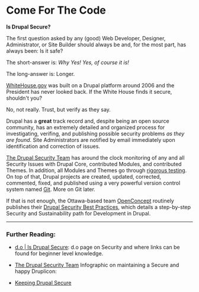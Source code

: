 # Come For The Code

**Is Drupal Secure?**

The first question asked by any \(good\) Web Developer, Designer, Administrator, or Site Builder should always be and, for the most part, has always been: Is it safe?

The short-answer is: *Why Yes! Yes, of course it is!*

The long-answer is: Longer.

[WhiteHouse.gov](https://www.whitehouse.gov/ "WhiteHouse.gov") was built on a Drupal platform around 2006 and the President has never looked back. If the White House finds it secure, shouldn't you? 

No, not really. Trust, but verify as they say. 

Drupal has a **great** track record and, despite being an open source community, has an extremely detailed and organized process for investigating, verifing, and publishing possible security problems *as they are found*. Site Administrators are notified by email immediately upon identification and correction of issues. 

[The Drupal Security Team](https://www.drupal.org/security-team "The Drupal Security Team") has around the clock monitoring of any and all Security Issues with Drupal Core, contributed Modules, and contributed Themes. In addition, all Modules and Themes go through [rigorous testing](https://www.drupal.org/automated-testing/faq). On top of that, Drupal projects are created, updated, corrected, commented, fixed, and published using a very powerful version control system named [Git](https://www.drupal.org/documentation/git). More on Git later.

If that is not enough, the Ottawa-based team [OpenConcept](http://openconcept.ca/) routinely publishes their [Drupal Security Best Practices](http://openconcept.ca/sites/openconcept/files/drupal_security_best_practices_v1.3_-_2015-12-8_0.pdf), which details a step-by-step Security and Sustainability path for Development in Drupal.

-----

### Further Reading:

 + [d.o | Is Drupal Secure](https://www.drupal.org/documentation/is-drupal-secure "Is Drupal Secure?"): d.o page on Security and where links can be found for beginner level knowledge. 

 + [The Drupal Security Team](https://www.drupal.org/security-team "The Drupal Security Team") Infographic on maintaining a Secure and happy Druplicon:

 + [Keeping Drupal Secure](https://github.com/cleverington/n00b-drupal-development/blob/master/images/getting_started_img/keeping_drupal_secure.jpg "Keeping Drupal Secure")

